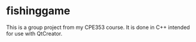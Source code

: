 # fishinggame
This is a group project from my CPE353 course. It is done in C++ intended for use with QtCreator. 
